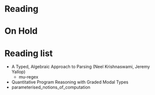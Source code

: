 # Reading

# On Hold

# Reading list

- A Typed, Algebraic Approach to Parsing (Neel Krishnaswami, Jeremy Yallop)
  - mu-regex 
- Quantitative Program Reasoning with Graded Modal Types
- parameterised_notions_of_computation
